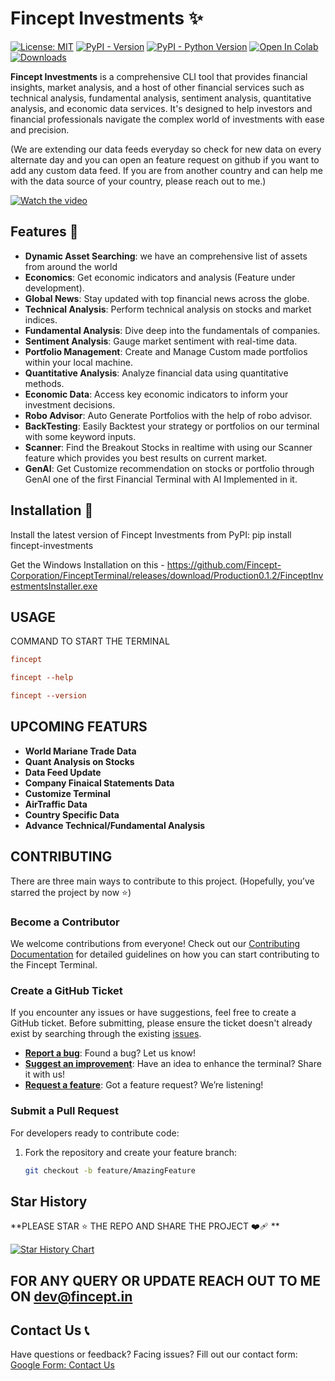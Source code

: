 # Fincept Investments ✨

[![License: MIT](https://img.shields.io/badge/license-MIT-C06524)](https://github.com/yourusername/fincept-investments/blob/main/LICENSE.txt)
[![PyPI - Version](https://img.shields.io/pypi/v/fincept-investments.svg)](https://pypi.org/project/fincept-investments/)
[![PyPI - Python Version](https://img.shields.io/pypi/pyversions/fincept-investments.svg)](https://pypi.org/project/fincept-investments/)
<a target="_blank" href="https://github.com/Fincept-Corporation/FinceptTerminal/blob/main/examples/news_sentiment_demo.ipynb">
  <img src="https://colab.research.google.com/assets/colab-badge.svg" alt="Open In Colab"/>
</a>
[![Downloads](https://static.pepy.tech/badge/fincept-investments/month)](https://pypi.org/project/fincept-investments/)


**Fincept Investments** is a comprehensive CLI tool that provides financial insights, market analysis, and a host of other financial services such as technical analysis, fundamental analysis, sentiment analysis, quantitative analysis, and economic data services. It's designed to help investors and financial professionals navigate the complex world of investments with ease and precision.

(We are extending our data feeds everyday so check for new data on every alternate day and you can open an feature request on github if you want to add any custom data feed. If you are from another country and can help me with the data source of your country, please reach out to me.)

[![Watch the video](https://img.youtube.com/vi/7vf4ZOfDUTs/0.jpg)](https://www.youtube.com/watch?v=7vf4ZOfDUTs)

## Features 🧐

- **Dynamic Asset Searching**: we have an comprehensive list of assets from around the world
- **Economics**: Get economic indicators and analysis (Feature under development).
- **Global News**: Stay updated with top financial news across the globe.
- **Technical Analysis**: Perform technical analysis on stocks and market indices.
- **Fundamental Analysis**: Dive deep into the fundamentals of companies.
- **Sentiment Analysis**: Gauge market sentiment with real-time data.
- **Portfolio Management**: Create and Manage Custom made portfolios within your local machine.
- **Quantitative Analysis**: Analyze financial data using quantitative methods.
- **Economic Data**: Access key economic indicators to inform your investment decisions.
- **Robo Advisor**: Auto Generate Portfolios with the help of robo advisor.
- **BackTesting**: Easily Backtest your strategy or portfolios on our terminal with some keyword inputs.
- **Scanner**: Find the Breakout Stocks in realtime with using our Scanner feature which provides you best results on current market.
- **GenAI**: Get Customize recommendation on stocks or portfolio through GenAI one of the first Financial Terminal with AI Implemented in it.

## Installation 🚀

Install the latest version of Fincept Investments from PyPI: pip install fincept-investments 

Get the Windows Installation on this - https://github.com/Fincept-Corporation/FinceptTerminal/releases/download/Production0.1.2/FinceptInvestmentsInstaller.exe

## USAGE

COMMAND TO START THE TERMINAL 

```toml
fincept
```

```toml
fincept --help
```

```toml
fincept --version
```

## UPCOMING FEATURS

- **World Mariane Trade Data**
- **Quant Analysis on Stocks**
- **Data Feed Update**
- **Company Finaical Statements Data**
- **Customize Terminal**
- **AirTraffic Data**
- **Country Specific Data**
- **Advance Technical/Fundamental Analysis**

## CONTRIBUTING

There are three main ways to contribute to this project. (Hopefully, you’ve starred the project by now ⭐️)

### Become a Contributor

We welcome contributions from everyone! Check out our [Contributing Documentation](https://docs.fincept.in/developer_guide/contributing) for detailed guidelines on how you can start contributing to the Fincept Terminal.

### Create a GitHub Ticket

If you encounter any issues or have suggestions, feel free to create a GitHub ticket. Before submitting, please ensure the ticket doesn't already exist by searching through the existing [issues](https://github.com/fincept/fincept-terminal/issues).

- **[Report a bug](https://github.com/Fincept-Corporation/FinceptTerminal/issues/new?template=bug_report.md)**: Found a bug? Let us know!
- **[Suggest an improvement](https://github.com/Fincept-Corporation/FinceptTerminal/issues/new?template=improvement.md)**: Have an idea to enhance the terminal? Share it with us!
- **[Request a feature](https://github.com/Fincept-Corporation/FinceptTerminal/issues/new?template=feature_request.md)**: Got a feature request? We’re listening!

### Submit a Pull Request

For developers ready to contribute code:
1. Fork the repository and create your feature branch:
   ```bash
   git checkout -b feature/AmazingFeature

## Star History

**PLEASE STAR ⭐ THE REPO AND SHARE THE PROJECT ❤️‍🩹 **

[![Star History Chart](https://api.star-history.com/svg?repos=Fincept-Corporation/fincept-investments&type=Date)](https://star-history.com/#Fincept-Corporation/fincept-investments&Date)


## FOR ANY QUERY OR UPDATE REACH OUT TO ME ON dev@fincept.in
## Contact Us 📞

Have questions or feedback? Facing issues? Fill out our contact form:  
[Google Form: Contact Us](https://forms.gle/DUsDHwxBNRVstYMi6)

